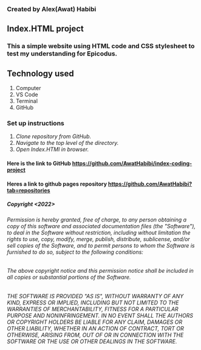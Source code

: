 ### Created by Alex(Awat) Habibi
## Index.HTML project
### This a simple website using HTML code and CSS stylesheet to test my understanding for Epicodus.

## Technology used
  1. Computer
  2. VS Code
  3. Terminal
  4. GitHub


### Set up instructions
  1. *Clone repository from GitHub.*
  2. *Navigate to the top level of the directory.*
  3. *Open Index.HTMl in browser.*
#### Here is the link to GitHub https://github.com/AwatHabibi/index-coding-project

#### Heres a link to github pages repository https://github.com/AwatHabibi?tab=repositories

##### Copyright <2022> <Epicodus>
  
  ###### Permission is hereby granted, free of charge, to any person obtaining a copy of this software and associated documentation files (the "Software"), to deal in the Software without restriction, including without limitation the rights to use, copy, modify, merge, publish, distribute, sublicense, and/or sell copies of the Software, and to permit persons to whom the Software is furnished to do so, subject to the following conditions:
  ###### The above copyright notice and this permission notice shall be included in all copies or substantial portions of the Software.
  ###### THE SOFTWARE IS PROVIDED "AS IS", WITHOUT WARRANTY OF ANY KIND, EXPRESS OR IMPLIED, INCLUDING BUT NOT LIMITED TO THE WARRANTIES OF MERCHANTABILITY, FITNESS FOR A PARTICULAR PURPOSE AND NONINFRINGEMENT. IN NO EVENT SHALL THE AUTHORS OR COPYRIGHT HOLDERS BE LIABLE FOR ANY CLAIM, DAMAGES OR OTHER LIABILITY, WHETHER IN AN ACTION OF CONTRACT, TORT OR OTHERWISE, ARISING FROM, OUT OF OR IN CONNECTION WITH THE SOFTWARE OR THE USE OR OTHER DEALINGS IN THE SOFTWARE.